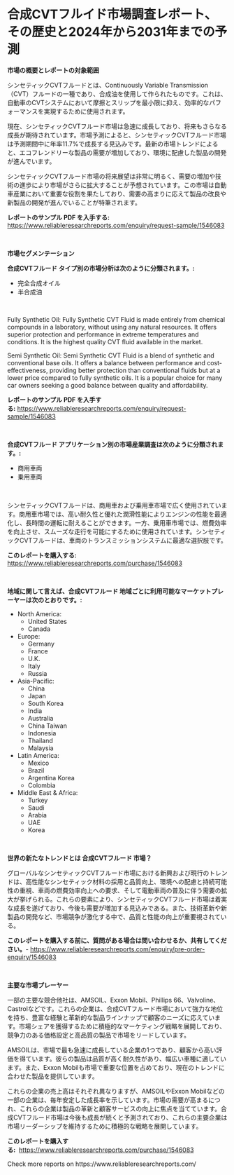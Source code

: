<p><h1>合成CVTフルイド市場調査レポート、その歴史と2024年から2031年までの予測</h1></p><p><strong>市場の概要とレポートの対象範囲</strong></p>
<p><p>シンセティックCVTフルードとは、Continuously Variable Transmission（CVT）フルードの一種であり、合成油を使用して作られたものです。これは、自動車のCVTシステムにおいて摩擦とスリップを最小限に抑え、効率的なパフォーマンスを実現するために使用されます。</p><p>現在、シンセティックCVTフルード市場は急速に成長しており、将来もさらなる成長が期待されています。市場予測によると、シンセティックCVTフルード市場は予測期間中に年率11.7%で成長する見込みです。最新の市場トレンドによると、エコフレンドリーな製品の需要が増加しており、環境に配慮した製品の開発が進んでいます。</p><p>シンセティックCVTフルード市場の将来展望は非常に明るく、需要の増加や技術の進歩により市場がさらに拡大することが予想されています。この市場は自動車産業において重要な役割を果たしており、需要の高まりに応えて製品の改良や新製品の開発が進んでいることが特筆されます。</p></p>
<p><strong>レポートのサンプル PDF を入手する:</strong> <a href="https://www.reliableresearchreports.com/enquiry/request-sample/1546083">https://www.reliableresearchreports.com/enquiry/request-sample/1546083</a></p>
<p>&nbsp;</p>
<p><strong>市場セグメンテーション</strong></p>
<p><strong>合成CVTフルード タイプ別の市場分析は次のように分類されます。:</strong></p>
<p><ul><li>完全合成オイル</li><li>半合成油</li></ul></p>
<p>&nbsp;</p>
<p><p>Fully Synthetic Oil: Fully Synthetic CVT Fluid is made entirely from chemical compounds in a laboratory, without using any natural resources. It offers superior protection and performance in extreme temperatures and conditions. It is the highest quality CVT fluid available in the market.</p><p>Semi Synthetic Oil: Semi Synthetic CVT Fluid is a blend of synthetic and conventional base oils. It offers a balance between performance and cost-effectiveness, providing better protection than conventional fluids but at a lower price compared to fully synthetic oils. It is a popular choice for many car owners seeking a good balance between quality and affordability.</p></p>
<p><strong>レポートのサンプル PDF を入手する:</strong>&nbsp;<a href="https://www.reliableresearchreports.com/enquiry/request-sample/1546083">https://www.reliableresearchreports.com/enquiry/request-sample/1546083</a></p>
<p>&nbsp;</p>
<p><strong> 合成CVTフルード アプリケーション別の市場産業調査は次のように分類されます。:</strong></p>
<p><ul><li>商用車両</li><li>乗用車両</li></ul></p>
<p>&nbsp;</p>
<p><p>シンセティックCVTフルードは、商用車および乗用車市場で広く使用されています。商用車市場では、高い耐久性と優れた潤滑性能によりエンジンの性能を最適化し、長時間の運転に耐えることができます。一方、乗用車市場では、燃費効率を向上させ、スムーズな走行を可能にするために使用されています。シンセティックCVTフルードは、車両のトランスミッションシステムに最適な選択肢です。</p></p>
<p><strong>このレポートを購入する:</strong>&nbsp; <a href="https://www.reliableresearchreports.com/purchase/1546083">https://www.reliableresearchreports.com/purchase/1546083</a></p>
<p>&nbsp;</p>
<p><strong>地域に関して言えば、合成CVTフルード 地域ごとに利用可能なマーケットプレーヤーは次のとおりです。:</strong></p>
<p><ul>
    <li>
        North America:
        <ul>
            <li>United States</li>
            <li>Canada</li>
        </ul>
    </li>
    <li>
        Europe:
        <ul>
            <li>Germany</li>
            <li>France</li>
            <li>U.K.</li>
            <li>Italy</li>
            <li>Russia</li>
        </ul>
    </li>
    <li>
        Asia-Pacific:
        <ul>
            <li>China</li>
            <li>Japan</li>
            <li>South Korea</li>
            <li>India</li>
            <li>Australia</li>
            <li>China Taiwan</li>
            <li>Indonesia</li>
            <li>Thailand</li>
            <li>Malaysia</li>
        </ul>
    </li>
    <li>
        Latin America:
        <ul>
            <li>Mexico</li>
            <li>Brazil</li>
            <li>Argentina Korea</li>
            <li>Colombia</li>
        </ul>
    </li>
    <li>
        Middle East & Africa:
        <ul>
            <li>Turkey</li>
            <li>Saudi</li>
            <li>Arabia</li>
            <li>UAE</li>
            <li>Korea</li>
        </ul>
    </li>
    </ul></p>
<p>&nbsp;</p>
<p><strong>世界の新たなトレンドとは 合成CVTフルード 市場？</strong></p>
<p><p>グローバルなシンセティックCVTフルード市場における新興および現行のトレンドは、高性能なシンセティック材料の採用と品質向上、環境への配慮と持続可能性の重視、車両の燃費効率向上への要求、そして電動車両の普及に伴う需要の拡大が挙げられる。これらの要素により、シンセティックCVTフルード市場は着実な成長を遂げており、今後も需要が増加する見込みである。また、技術革新や新製品の開発など、市場競争が激化する中で、品質と性能の向上が重要視されている。</p></p>
<p><strong>このレポートを購入する前に、質問がある場合は問い合わせるか、共有してください。</strong>- <a href="https://www.reliableresearchreports.com/enquiry/pre-order-enquiry/1546083">https://www.reliableresearchreports.com/enquiry/pre-order-enquiry/1546083</a></p>
<p>&nbsp;</p>
<p><strong>主要な市場プレーヤー</strong></p>
<p><p>一部の主要な競合他社は、AMSOIL、Exxon Mobil、Phillips 66、Valvoline、Castrolなどです。これらの企業は、合成CVTフルード市場において強力な地位を持ち、豊富な経験と革新的な製品ラインナップで顧客のニーズに応えています。市場シェアを獲得するために積極的なマーケティング戦略を展開しており、競争力のある価格設定と高品質の製品で市場をリードしています。</p><p>AMSOILは、市場で最も急速に成長している企業の1つであり、顧客から高い評価を得ています。彼らの製品は品質が高く耐久性があり、幅広い車種に適しています。また、Exxon Mobilも市場で重要な位置を占めており、現在のトレンドに合わせた製品を提供しています。</p><p>これらの企業の売上高はそれぞれ異なりますが、AMSOILやExxon Mobilなどの一部の企業は、毎年安定した成長率を示しています。市場の需要が高まるにつれ、これらの企業は製品の革新と顧客サービスの向上に焦点を当てています。合成CVTフルード市場は今後も成長が続くと予測されており、これらの主要企業は市場リーダーシップを維持するために積極的な戦略を展開しています。</p></p>
<p><strong>このレポートを購入する:</strong>&nbsp;&nbsp;<a href="https://www.reliableresearchreports.com/purchase/1546083">https://www.reliableresearchreports.com/purchase/1546083</a></p>
<p>Check more reports on https://www.reliableresearchreports.com/</p>